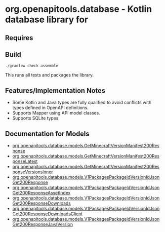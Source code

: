 # org.openapitools.database - Kotlin database library for 

## Requires


## Build

```
./gradlew check assemble
```

This runs all tests and packages the library.

## Features/Implementation Notes

* Some Kotlin and Java types are fully qualified to avoid conflicts with types defined in OpenAPI definitions.
* Supports Mapper using API model classes.
* Supports SQLite types.

<a id="documentation-for-models"></a>
## Documentation for Models

 - [org.openapitools.database.models.GetMinecraftVersionManifest200Response](docs/GetMinecraftVersionManifest200Response.md)
 - [org.openapitools.database.models.GetMinecraftVersionManifest200ResponseLatest](docs/GetMinecraftVersionManifest200ResponseLatest.md)
 - [org.openapitools.database.models.GetMinecraftVersionManifest200ResponseVersionsInner](docs/GetMinecraftVersionManifest200ResponseVersionsInner.md)
 - [org.openapitools.database.models.V1PackagesPackageIdVersionIdJsonGet200Response](docs/V1PackagesPackageIdVersionIdJsonGet200Response.md)
 - [org.openapitools.database.models.V1PackagesPackageIdVersionIdJsonGet200ResponseAssetIndex](docs/V1PackagesPackageIdVersionIdJsonGet200ResponseAssetIndex.md)
 - [org.openapitools.database.models.V1PackagesPackageIdVersionIdJsonGet200ResponseDownloads](docs/V1PackagesPackageIdVersionIdJsonGet200ResponseDownloads.md)
 - [org.openapitools.database.models.V1PackagesPackageIdVersionIdJsonGet200ResponseDownloadsClient](docs/V1PackagesPackageIdVersionIdJsonGet200ResponseDownloadsClient.md)
 - [org.openapitools.database.models.V1PackagesPackageIdVersionIdJsonGet200ResponseJavaVersion](docs/V1PackagesPackageIdVersionIdJsonGet200ResponseJavaVersion.md)

